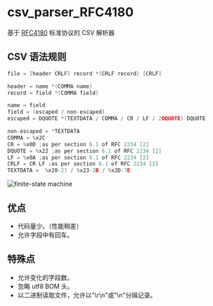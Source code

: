 csv_parser_RFC4180
==================

基于 [RFC4180](http://www.rfc-editor.org/rfc/rfc4180.txt) 标准协议的 CSV 解析器

CSV 语法规则
------------

``` c++
file = [header CRLF] record *(CRLF record) [CRLF]

header = name *(COMMA name)
record = field *(COMMA field)

name = field
field = (escaped / non-escaped)
escaped = DQUOTE *(TEXTDATA / COMMA / CR / LF / 2DQUOTE) DQUOTE

non-escaped = *TEXTDATA
COMMA = %x2C
CR = %x0D ;as per section 6.1 of RFC 2234 [2]
DQUOTE = %x22 ;as per section 6.1 of RFC 2234 [2]
LF = %x0A ;as per section 6.1 of RFC 2234 [2]
CRLF = CR LF ;as per section 6.1 of RFC 2234 [2]
TEXTDATA =  %x20-21 / %x23-2B / %x2D-7E
```

![finite-state machine](doc/csv_finite_state_machine.png)

优点
--------
* 代码量少。（性能稍差）
* 允许字段中有回车。

特殊点
--------
* 允许变化的字段数。
* 忽略 utf8 BOM 头。
* 以二进制读取文件，允许以"\r\n"或"\n"分隔记录。
